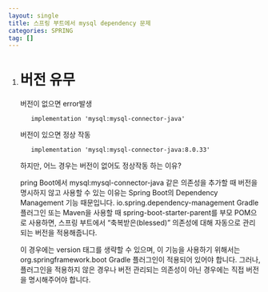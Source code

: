 ```yaml
---
layout: single
title: 스프링 부트에서 mysql dependency 문제
categories: SPRING
tag: []
---
```


1. # 버전 유무

   버전이 없으면 error발생
   ```
      implementation 'mysql:mysql-connector-java'
   ```

   버전이 있으면 정상 작동
   ```
      implementation 'mysql:mysql-connector-java:8.0.33'
   ```

   하지만, 어느 경우는 버전이 없어도 정상작동 하는 이유?   

   pring Boot에서 mysql:mysql-connector-java 같은 의존성을 추가할 때 버전을 명시하지 않고 사용할 수 있는 이유는 Spring Boot의 Dependency Management 기능 때문입니다. io.spring.dependency-management Gradle 플러그인 또는 Maven을 사용할 때 spring-boot-starter-parent를 부모 POM으로 사용하면, 스프링 부트에서 “축복받은(blessed)” 의존성에 대해 자동으로 관리되는 버전을 적용해줍니다.   
      
   이 경우에는 version 태그를 생략할 수 있으며, 이 기능을 사용하기 위해서는 org.springframework.boot Gradle 플러그인이 적용되어 있어야 합니다. 그러나, 플러그인을 적용하지 않은 경우나 버전 관리되는 의존성이 아닌 경우에는 직접 버전을 명시해주어야 합니다.   

